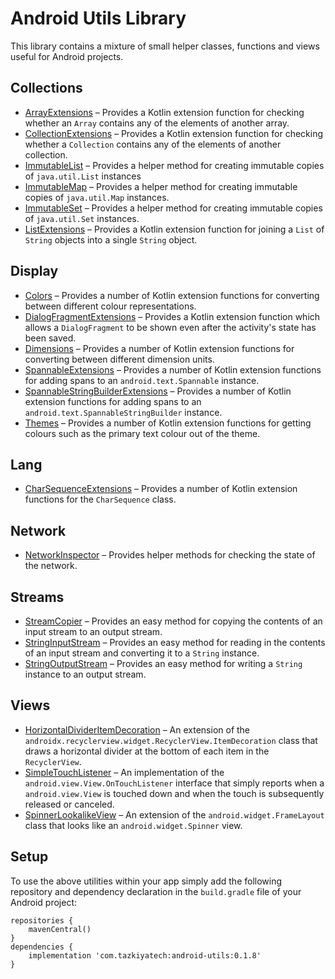 # Android Utils Library

This library contains a mixture of small helper classes, functions and views useful for Android projects.

## Collections

* [ArrayExtensions](library/src/main/java/com/tazkiyatech/utils/collections/ArrayExtensions.kt) – Provides a Kotlin extension function for checking whether an `Array` contains any of the elements of another array.
* [CollectionExtensions](library/src/main/java/com/tazkiyatech/utils/collections/CollectionExtensions.kt) – Provides a Kotlin extension function for checking whether a `Collection` contains any of the elements of another collection.
* [ImmutableList](library/src/main/java/com/tazkiyatech/utils/collections/ImmutableList.java) – Provides a helper method for creating immutable copies of `java.util.List` instances
* [ImmutableMap](library/src/main/java/com/tazkiyatech/utils/collections/ImmutableMap.java) – Provides a helper method for creating immutable copies of `java.util.Map` instances.
* [ImmutableSet](library/src/main/java/com/tazkiyatech/utils/collections/ImmutableSet.java) – Provides a helper method for creating immutable copies of `java.util.Set` instances.
* [ListExtensions](library/src/main/java/com/tazkiyatech/utils/collections/ListExtensions.kt) – Provides a Kotlin extension function for joining a `List` of `String` objects into a single `String` object.

## Display

* [Colors](library/src/main/java/com/tazkiyatech/utils/display/Colors.kt) – Provides a number of Kotlin extension functions for converting between different colour representations.
* [DialogFragmentExtensions](library/src/main/java/com/tazkiyatech/utils/display/DialogFragmentExtensions.kt) – Provides a Kotlin extension function which allows a `DialogFragment` to be shown even after the activity's state has been saved.
* [Dimensions](library/src/main/java/com/tazkiyatech/utils/display/Dimensions.kt) – Provides a number of Kotlin extension functions for converting between different dimension units.
* [SpannableExtensions](library/src/main/java/com/tazkiyatech/utils/display/SpannableExtensions.kt) – Provides a number of Kotlin extension functions for adding spans to an `android.text.Spannable` instance.
* [SpannableStringBuilderExtensions](library/src/main/java/com/tazkiyatech/utils/display/SpannableStringBuilderExtensions.kt) – Provides a number of Kotlin extension functions for adding spans to an `android.text.SpannableStringBuilder` instance.
* [Themes](library/src/main/java/com/tazkiyatech/utils/display/Themes.kt) – Provides a number of Kotlin extension functions for getting colours such as the primary text colour out of the theme.

## Lang

* [CharSequenceExtensions](library/src/main/java/com/tazkiyatech/utils/lang/CharSequenceExtensions.kt) – Provides a number of Kotlin extension functions for the `CharSequence` class.

## Network

* [NetworkInspector](library/src/main/java/com/tazkiyatech/utils/network/NetworkInspector.java) – Provides helper methods for checking the state of the network.

## Streams

* [StreamCopier](library/src/main/java/com/tazkiyatech/utils/streams/StreamCopier.java) – Provides an easy method for copying the contents of an input stream to an output stream.
* [StringInputStream](library/src/main/java/com/tazkiyatech/utils/streams/StringInputStream.java) – Provides an easy method for reading in the contents of an input stream and converting it to a `String` instance.
* [StringOutputStream](library/src/main/java/com/tazkiyatech/utils/streams/StringOutputStream.java) – Provides an easy method for writing a `String` instance to an output stream.

## Views

* [HorizontalDividerItemDecoration](library/src/main/java/com/tazkiyatech/utils/views/HorizontalDividerItemDecoration.java) – An extension of the `androidx.recyclerview.widget.RecyclerView.ItemDecoration` class that draws a horizontal divider at the bottom of each item in the `RecyclerView`.
* [SimpleTouchListener](library/src/main/java/com/tazkiyatech/utils/views/SimpleTouchListener.java) – An implementation of the `android.view.View.OnTouchListener` interface that simply reports when a `android.view.View` is touched down and when the touch is subsequently released or canceled.
* [SpinnerLookalikeView](library/src/main/java/com/tazkiyatech/utils/views/SpinnerLookalikeView.java) – An extension of the `android.widget.FrameLayout` class that looks like an `android.widget.Spinner` view.

## Setup

To use the above utilities within your app simply add the following repository and dependency declaration in the `build.gradle` file of your Android project:

    repositories {
        mavenCentral()
    }
    dependencies {
        implementation 'com.tazkiyatech:android-utils:0.1.8'
    }
